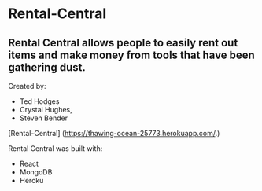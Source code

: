 Rental-Central
===============

## Rental Central allows people to easily rent out items and make money from tools that have been gathering dust.

Created by: 
* Ted Hodges 
* Crystal Hughes,
* Steven Bender   


[Rental-Central]
(https://thawing-ocean-25773.herokuapp.com/.)

Rental Central was built with:
* React 
* MongoDB
* Heroku


